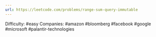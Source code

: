 ```yaml
---
url: https://leetcode.com/problems/range-sum-query-immutable
---
```


Difficulty: #easy
Companies: #amazon #bloomberg #facebook #google #microsoft #palantir-technologies